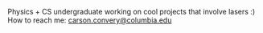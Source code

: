 Physics + CS undergraduate working on cool projects that involve lasers :)
How to reach me: carson.convery@columbia.edu
